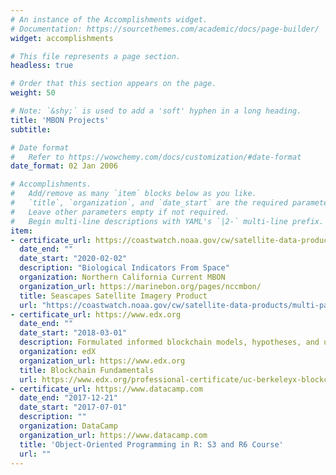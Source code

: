 ```yaml
---
# An instance of the Accomplishments widget.
# Documentation: https://sourcethemes.com/academic/docs/page-builder/
widget: accomplishments

# This file represents a page section.
headless: true

# Order that this section appears on the page.
weight: 50

# Note: `&shy;` is used to add a 'soft' hyphen in a long heading.
title: 'MBON Projects'
subtitle:

# Date format
#   Refer to https://wowchemy.com/docs/customization/#date-format
date_format: 02 Jan 2006

# Accomplishments.
#   Add/remove as many `item` blocks below as you like.
#   `title`, `organization`, and `date_start` are the required parameters.
#   Leave other parameters empty if not required.
#   Begin multi-line descriptions with YAML's `|2-` multi-line prefix.
item:
- certificate_url: https://coastwatch.noaa.gov/cw/satellite-data-products/multi-parameter-models/seascape-pelagic-habitat-classification.html
  date_end: ""
  date_start: "2020-02-02"
  description: "Biological Indicators From Space"
  organization: Northern California Current MBON
  organization_url: https://marinebon.org/pages/nccmbon/
  title: Seascapes Satellite Imagery Product
  url: "https://coastwatch.noaa.gov/cw/satellite-data-products/multi-parameter-models/seascape-pelagic-habitat-classification.html"
- certificate_url: https://www.edx.org
  date_end: ""
  date_start: "2018-03-01"
  description: Formulated informed blockchain models, hypotheses, and use cases.
  organization: edX
  organization_url: https://www.edx.org
  title: Blockchain Fundamentals
  url: https://www.edx.org/professional-certificate/uc-berkeleyx-blockchain-fundamentals
- certificate_url: https://www.datacamp.com
  date_end: "2017-12-21"
  date_start: "2017-07-01"
  description: ""
  organization: DataCamp
  organization_url: https://www.datacamp.com
  title: 'Object-Oriented Programming in R: S3 and R6 Course'
  url: ""
---
```

